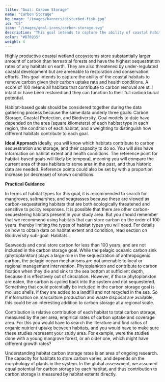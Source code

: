 ```yaml
---
title: "Goal: Carbon Storage"
name: "Carbon Storage"
bg_image: "/images/banners/disturbed-fish.jpg"
id: "CS"
icon: "/images/goal-icons/carbon-storage.svg"
description: "This goal intends to capture the ability of coastal habitats to remove carbon given their carbon uptake rate and health conditions."
color: "#D78935"
weight: 4
---
```



Highly productive coastal wetland ecosystems store substantially larger amount of carbon than terrestrial forests and have the highest sequestration rates of any habitats on earth. They are also threatened by under-regulated coastal development but are amenable to restoration and conservation efforts. This goal intends to capture the ability of the coastal habitats to remove carbon given their carbon uptake rate and health conditions. A score of 100 means all habitats that contribute to carbon removal are still intact or have been restored and they can function to their full carbon burial potential.

Habitat-based goals should be considered together during the data gathering process because the same data underly three goals: Carbon Storage, Coastal Protection, and Biodiversity. Goal models to date have depended on the area (square kilometers) of each habitat type in each region, the condition of each habitat, and a weighting to distinguish how different habitats contribute to each goal.

**Ideal Approach**
Ideally, you will know which habitats contribute to carbon sequestration and storage, and their capacity to do so. You will also have information on habitat extent and health conditions. The reference point for habitat-based goals will likely be temporal, meaning you will compare the current area of these habitats to some area in the past, and thus historic data are needed. Reference points could also be set by with a proportion increase (or decrease) of known conditions.


**Practical Guidance**

In terms of habitat types for this goal, it is recommended to search for mangroves, saltmarshes, and seagrasses because these are viewed as carbon-sequestering habitats that are both ecologically threatened and sensitive to policy responses. It is possible that there are other carbon-sequestering habitats present in your study area. But you should remember that we recommend using habitats that can store carbon on the order of 100 years, thereby limiting the types of habitat types you will need. For details on how to obtain data on habitat extent and condition, read section on Biodiversity sub-goal: Habitats.

Seaweeds and coral store carbon for less than 100 years, and are not included in the carbon storage goal. While the pelagic oceanic carbon sink (phytoplankton) plays a large role in the sequestration of anthropogenic carbon, the pelagic ocean mechanisms are not amenable to local or regional management intervention. Phytoplankton and contribute to carbon fixation when they die and sink to the sea bottom at sufficient depth, because it is effectively out of circulation. However, if those phytoplankton are eaten, the carbon is cycled back into the system and not sequestered. Something that could potentially be included in the carbon storage goal is mollusc shells, if they are added to a landfill and not recycled in the sea. So if information on mariculture production and waste disposal are available, this could be an interesting addition to carbon storage at a regional scale.

Contribution is relative contribution of each habitat to total carbon storage, measured by the per area, empirical rates of carbon uptake and coverage area. For this you would have to search the literature and find ratios of organic nutrient uptake between habitats, and you would have to make sure these studies represent your study area. For example, were the studies done with a young mangrove forest, or an older one, which might have different growth rates?

Understanding habitat carbon storage rates is an area of ongoing research. The capacity for habitats to store carbon varies, and depends on the morphology of plants in the system. In the global assessment, we assumed equal potential for carbon storage by each habitat, and thus contribution to carbon storage is measured by habitat extents directly.
